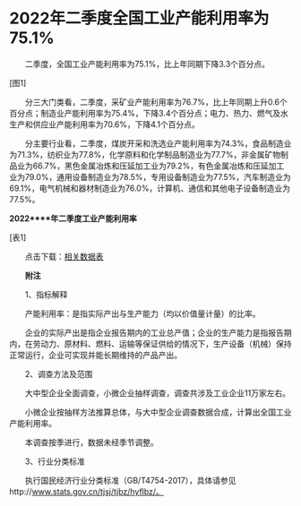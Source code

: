 # 2022年二季度全国工业产能利用率为75.1%

　　二季度，全国工业产能利用率为75.1%，比上年同期下降3.3个百分点。

\[图1\]

　　分三大门类看，二季度，采矿业产能利用率为76.7%，比上年同期上升0.6个百分点；制造业产能利用率为75.4%，下降3.4个百分点；电力、热力、燃气及水生产和供应业产能利用率为70.6%，下降4.1个百分点。

　　分主要行业看，二季度，煤炭开采和洗选业产能利用率为74.3%，食品制造业为71.3%，纺织业为77.8%，化学原料和化学制品制造业为77.7%，非金属矿物制品业为66.7%，黑色金属冶炼和压延加工业为79.2%，有色金属冶炼和压延加工业为79.0%，通用设备制造业为78.5%，专用设备制造业为77.5%，汽车制造业为69.1%，电气机械和器材制造业为76.0%，计算机、通信和其他电子设备制造业为77.5%。

**2022****年二季度工业产能利用率**

\[表1\]

　　点击下载：[相关数据表](http://www.stats.gov.cn/sj/zxfb/202302/W020230203609010297964.xlsx)

　　**附注**

　　1、指标解释

　　产能利用率：是指实际产出与生产能力（均以价值量计量）的比率。

　　企业的实际产出是指企业报告期内的工业总产值；企业的生产能力是指报告期内，在劳动力、原材料、燃料、运输等保证供给的情况下，生产设备（机械）保持正常运行，企业可实现并能长期维持的产品产出。

　　2、调查方法及范围

　　大中型企业全面调查，小微企业抽样调查，调查共涉及工业企业11万家左右。

　　小微企业按抽样方法推算总体，与大中型企业调查数据合成，计算出全国工业产能利用率。

　　本调查按季进行，数据未经季节调整。

　　3、行业分类标准

　　执行国民经济行业分类标准（GB/T4754-2017），具体请参见http://www.stats.gov.cn/tjsj/tjbz/hyflbz/。